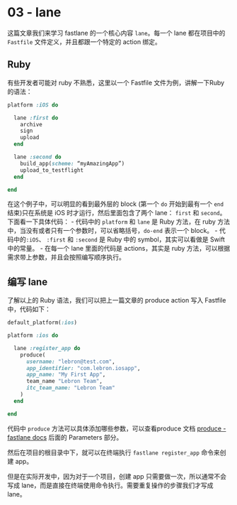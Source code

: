 # 03 - lane
这篇文章我们来学习 fastlane 的一个核心内容 `lane`。每一个 lane 都在项目中的 `Fastfile` 文件定义，并且都跟一个特定的 action 绑定。

## Ruby

有些开发者可能对 ruby 不熟悉，这里以一个 Fastfile 文件为例，讲解一下Ruby 的语法：

```ruby
platform :iOS do

  lane :first do
    archive
    sign
    upload
  end

  lane :second do
    build_app(scheme: “myAmazingApp”)
    upload_to_testflight
  end

end
```

在这个例子中，可以明显的看到最外层的 block (第一个 `do` 开始到最有一个 `end` 结束)只在系统是 iOS 时才运行，然后里面包含了两个 lane： `first` 和 `second`。 下面看一下具体代码：
	- 代码中的 `platform` 和 `lane` 是 Ruby 方法，在 ruby 方法中，当没有或者只有一个参数时，可以省略括号，`do-end` 表示一个 block。
	- 代码中的`:iOS`、 `:first` 和 `:second` 是 Ruby 中的 symbol，其实可以看做是 Swift 中的常量。
	- 在每一个 lane 里面的代码是 actions，其实是 ruby 方法，可以根据需求带上参数，并且会按照编写顺序执行。

## 编写 lane

了解以上的 Ruby 语法，我们可以把上一篇文章的 produce action 写入 Fastfile 中，代码如下：

```ruby
default_platform(:ios)

platform :ios do

  lane :register_app do
    produce(
      username: "lebron@test.com",
      app_identifier: "com.lebron.iosapp",
      app_name: "My First App",
      team_name "Lebron Team",
      itc_team_name: "Lebron Team"
    )
  end

end
```

代码中 `produce` 方法可以具体添加哪些参数，可以查看produce 文档 [produce - fastlane docs](https://docs.fastlane.tools/actions/produce/#produce) 后面的 Parameters 部分。

然后在项目的根目录中下，就可以在终端执行 `fastlane register_app` 命令来创建 app。

但是在实际开发中，因为对于一个项目，创建 app 只需要做一次，所以通常不会写成 lane，而是直接在终端使用命令执行。需要重复操作的步骤我们才写成lane。
